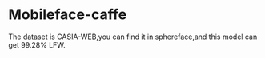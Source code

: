 # Mobileface-caffe

The dataset is CASIA-WEB,you can find it in sphereface,and this model can get 99.28% LFW.
